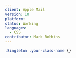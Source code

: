 ```yaml
---
client: Apple Mail
version: 10
platform:
status: Working
languages:
  - CSS
contributor: Mark Robbins
---
```


```css
.Singleton .your-class-name {}
```
